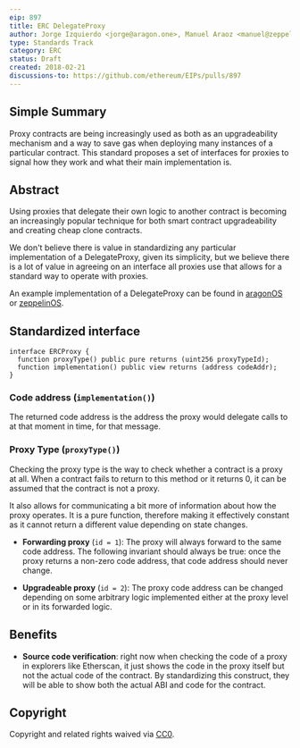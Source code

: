 ```yaml
---
eip: 897
title: ERC DelegateProxy
author: Jorge Izquierdo <jorge@aragon.one>, Manuel Araoz <manuel@zeppelin.solutions>
type: Standards Track
category: ERC
status: Draft
created: 2018-02-21
discussions-to: https://github.com/ethereum/EIPs/pulls/897
---
```


## Simple Summary
Proxy contracts are being increasingly used as both as an upgradeability mechanism
and a way to save gas when deploying many instances of a particular contract. This
standard proposes a set of interfaces for proxies to signal how they work and what
their main implementation is.

## Abstract
Using proxies that delegate their own logic to another contract is becoming an
increasingly popular technique for both smart contract upgradeability and creating
cheap clone contracts.

We don't believe there is value in standardizing any particular implementation
of a DelegateProxy, given its simplicity, but we believe there is a lot of value
in agreeing on an interface all proxies use that allows for a standard way to
operate with proxies.

An example implementation of a DelegateProxy can be found in [aragonOS](https://github.com/aragon/aragonOS/blob/dev/contracts/common/DelegateProxy.sol) or [zeppelinOS](https://github.com/zeppelinos/labs/blob/master/upgradeability_with_vtable/contracts/Proxy.sol).

## Standardized interface

```solidity
interface ERCProxy {
  function proxyType() public pure returns (uint256 proxyTypeId);
  function implementation() public view returns (address codeAddr);
}
```

### Code address (`implementation()`)
The returned code address is the address the proxy would delegate calls to at that
moment in time, for that message.

### Proxy Type (`proxyType()`)

Checking the proxy type is the way to check whether a contract is a proxy at all.
When a contract fails to return to this method or it returns 0, it can be assumed
that the contract is not a proxy.

It also allows for communicating a bit more of information about how the proxy
operates. It is a pure function, therefore making it effectively constant as
it cannot return a different value depending on state changes.

- **Forwarding proxy** (`id = 1`): The proxy will always forward to the same code
address. The following invariant should always be true: once the proxy returns
a non-zero code address, that code address should never change.

- **Upgradeable proxy** (`id = 2`): The proxy code address can be changed depending
on some arbitrary logic implemented either at the proxy level or in its forwarded
logic.

## Benefits

- **Source code verification**: right now when checking the code of a proxy in explorers
like Etherscan, it just shows the code in the proxy itself but not the actual
code of the contract. By standardizing this construct, they will be able to show
both the actual ABI and code for the contract.

## Copyright
Copyright and related rights waived via [CC0](https://creativecommons.org/publicdomain/zero/1.0/).
